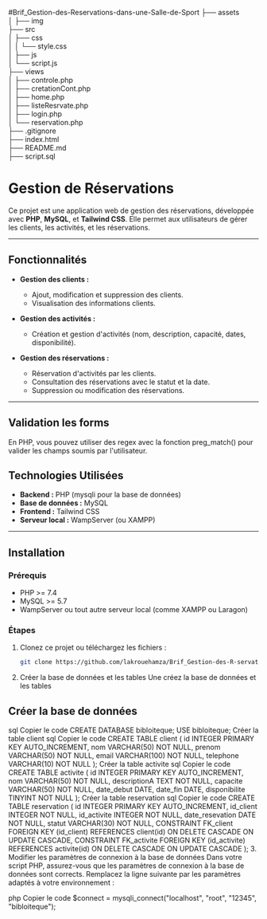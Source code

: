  
#Brif_Gestion-des-Reservations-dans-une-Salle-de-Sport
├── assets                        
│   ├── img          
├── src                            
│   ├── css                        
│   │   └── style.css               
│   ├── js                        
│       └── script.js             
├── views                         
│   ├── controle.php              
│   ├── cretationCont.php         
│   ├── home.php                  
│   ├── listeResrvate.php         
│   ├── login.php                 
│   └── reservation.php           
├── .gitignore                    
├── index.html                    
├── README.md                
├── script.sql                     

# Gestion de Réservations

Ce projet est une application web de gestion des réservations, développée avec **PHP**, **MySQL**, et **Tailwind CSS**. Elle permet aux utilisateurs de gérer les clients, les activités, et les réservations.

---

## Fonctionnalités

- **Gestion des clients :**
  - Ajout, modification et suppression des clients.
  - Visualisation des informations clients.

- **Gestion des activités :**
  - Création et gestion d'activités (nom, description, capacité, dates, disponibilité).

- **Gestion des réservations :**
  - Réservation d'activités par les clients.
  - Consultation des réservations avec le statut et la date.
  - Suppression ou modification des réservations.

---

## Validation les forms 
En PHP, vous pouvez utiliser des regex avec la fonction preg_match() pour valider les champs soumis par l'utilisateur.

## Technologies Utilisées

- **Backend :** PHP (mysqli pour la base de données)
- **Base de données :** MySQL
- **Frontend :** Tailwind CSS
- **Serveur local :** WampServer (ou XAMPP)

---

## Installation

### Prérequis
- PHP >= 7.4
- MySQL >= 5.7
- WampServer ou tout autre serveur local (comme XAMPP ou Laragon)



### Étapes
1. Clonez ce projet ou téléchargez les fichiers :
   ```bash
   git clone https://github.com/lakrouehamza/Brif_Gestion-des-R-servations-dans-une-Salle-de-Sport
  2. Créer la base de données et les tables
Une créez la base de données et les tables 

## Créer la base de données
sql
Copier le code
CREATE DATABASE bibloiteque;
USE bibloiteque;
Créer la table client
sql
Copier le code
CREATE TABLE client (
    id INTEGER PRIMARY KEY AUTO_INCREMENT,
    nom VARCHAR(50) NOT NULL,
    prenom VARCHAR(50) NOT NULL,
    email VARCHAR(100) NOT NULL,
    telephone VARCHAR(10) NOT NULL
);
Créer la table activite
sql
Copier le code
CREATE TABLE activite (
    id INTEGER PRIMARY KEY AUTO_INCREMENT,
    nom VARCHAR(50) NOT NULL,
    descriptionA TEXT NOT NULL,
    capacite VARCHAR(50) NOT NULL,
    date_debut DATE,
    date_fin DATE,
    disponibilite TINYINT NOT NULL
);
Créer la table reservation
sql
Copier le code
CREATE TABLE reservation (
    id INTEGER PRIMARY KEY AUTO_INCREMENT,
    id_client INTEGER NOT NULL,
    id_activite INTEGER NOT NULL,
    date_resevation DATE NOT NULL,
    statut VARCHAR(30) NOT NULL,
    CONSTRAINT FK_client FOREIGN KEY (id_client) REFERENCES client(id) ON DELETE CASCADE ON UPDATE CASCADE,
    CONSTRAINT FK_activite FOREIGN KEY (id_activite) REFERENCES activite(id) ON DELETE CASCADE ON UPDATE CASCADE
);
3. Modifier les paramètres de connexion à la base de données
Dans votre script PHP, assurez-vous que les paramètres de connexion à la base de données sont corrects. Remplacez la ligne suivante par les paramètres adaptés à votre environnement :

php
Copier le code
$connect = mysqli_connect("localhost", "root", "12345", "bibloiteque");